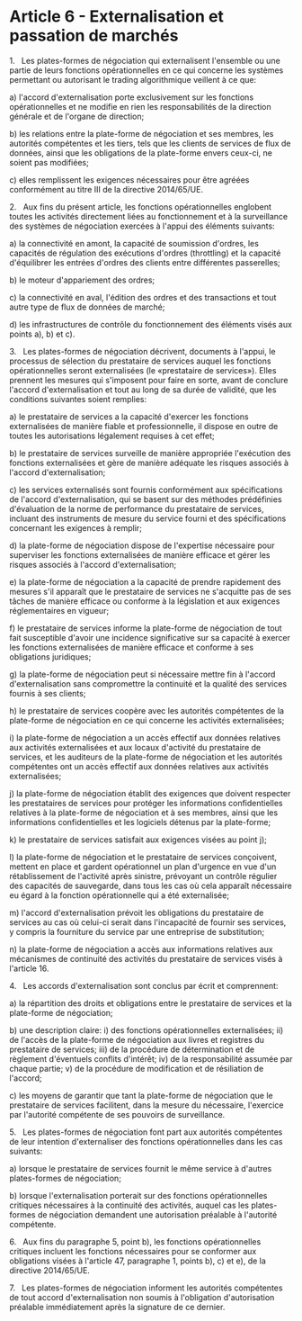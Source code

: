 # Article 6 - Externalisation et passation de marchés


1.   Les plates-formes de négociation qui externalisent l'ensemble ou une partie de leurs fonctions opérationnelles en ce qui concerne les systèmes permettant ou autorisant le trading algorithmique veillent à ce que:

a) l'accord d'externalisation porte exclusivement sur les fonctions opérationnelles et ne modifie en rien les responsabilités de la direction générale et de l'organe de direction;

b) les relations entre la plate-forme de négociation et ses membres, les autorités compétentes et les tiers, tels que les clients de services de flux de données, ainsi que les obligations de la plate-forme envers ceux-ci, ne soient pas modifiées;

c) elles remplissent les exigences nécessaires pour être agréées conformément au titre III de la directive 2014/65/UE.

2.   Aux fins du présent article, les fonctions opérationnelles englobent toutes les activités directement liées au fonctionnement et à la surveillance des systèmes de négociation exercées à l'appui des éléments suivants:

a) la connectivité en amont, la capacité de soumission d'ordres, les capacités de régulation des exécutions d'ordres (throttling) et la capacité d'équilibrer les entrées d'ordres des clients entre différentes passerelles;

b) le moteur d'appariement des ordres;

c) la connectivité en aval, l'édition des ordres et des transactions et tout autre type de flux de données de marché;

d) les infrastructures de contrôle du fonctionnement des éléments visés aux points a), b) et c).

3.   Les plates-formes de négociation décrivent, documents à l'appui, le processus de sélection du prestataire de services auquel les fonctions opérationnelles seront externalisées (le «prestataire de services»). Elles prennent les mesures qui s'imposent pour faire en sorte, avant de conclure l'accord d'externalisation et tout au long de sa durée de validité, que les conditions suivantes soient remplies:

a) le prestataire de services a la capacité d'exercer les fonctions externalisées de manière fiable et professionnelle, il dispose en outre de toutes les autorisations légalement requises à cet effet;

b) le prestataire de services surveille de manière appropriée l'exécution des fonctions externalisées et gère de manière adéquate les risques associés à l'accord d'externalisation;

c) les services externalisés sont fournis conformément aux spécifications de l'accord d'externalisation, qui se basent sur des méthodes prédéfinies d'évaluation de la norme de performance du prestataire de services, incluant des instruments de mesure du service fourni et des spécifications concernant les exigences à remplir;

d) la plate-forme de négociation dispose de l'expertise nécessaire pour superviser les fonctions externalisées de manière efficace et gérer les risques associés à l'accord d'externalisation;

e) la plate-forme de négociation a la capacité de prendre rapidement des mesures s'il apparaît que le prestataire de services ne s'acquitte pas de ses tâches de manière efficace ou conforme à la législation et aux exigences réglementaires en vigueur;

f) le prestataire de services informe la plate-forme de négociation de tout fait susceptible d'avoir une incidence significative sur sa capacité à exercer les fonctions externalisées de manière efficace et conforme à ses obligations juridiques;

g) la plate-forme de négociation peut si nécessaire mettre fin à l'accord d'externalisation sans compromettre la continuité et la qualité des services fournis à ses clients;

h) le prestataire de services coopère avec les autorités compétentes de la plate-forme de négociation en ce qui concerne les activités externalisées;

i) la plate-forme de négociation a un accès effectif aux données relatives aux activités externalisées et aux locaux d'activité du prestataire de services, et les auditeurs de la plate-forme de négociation et les autorités compétentes ont un accès effectif aux données relatives aux activités externalisées;

j) la plate-forme de négociation établit des exigences que doivent respecter les prestataires de services pour protéger les informations confidentielles relatives à la plate-forme de négociation et à ses membres, ainsi que les informations confidentielles et les logiciels détenus par la plate-forme;

k) le prestataire de services satisfait aux exigences visées au point j);

l) la plate-forme de négociation et le prestataire de services conçoivent, mettent en place et gardent opérationnel un plan d'urgence en vue d'un rétablissement de l'activité après sinistre, prévoyant un contrôle régulier des capacités de sauvegarde, dans tous les cas où cela apparaît nécessaire eu égard à la fonction opérationnelle qui a été externalisée;

m) l'accord d'externalisation prévoit les obligations du prestataire de services au cas où celui-ci serait dans l'incapacité de fournir ses services, y compris la fourniture du service par une entreprise de substitution;

n) la plate-forme de négociation a accès aux informations relatives aux mécanismes de continuité des activités du prestataire de services visés à l'article 16.

4.   Les accords d'externalisation sont conclus par écrit et comprennent:

a) la répartition des droits et obligations entre le prestataire de services et la plate-forme de négociation;

b) une description claire: i) des fonctions opérationnelles externalisées; ii) de l'accès de la plate-forme de négociation aux livres et registres du prestataire de services; iii) de la procédure de détermination et de règlement d'éventuels conflits d'intérêt; iv) de la responsabilité assumée par chaque partie; v) de la procédure de modification et de résiliation de l'accord;

c) les moyens de garantir que tant la plate-forme de négociation que le prestataire de services facilitent, dans la mesure du nécessaire, l'exercice par l'autorité compétente de ses pouvoirs de surveillance.

5.   Les plates-formes de négociation font part aux autorités compétentes de leur intention d'externaliser des fonctions opérationnelles dans les cas suivants:

a) lorsque le prestataire de services fournit le même service à d'autres plates-formes de négociation;

b) lorsque l'externalisation porterait sur des fonctions opérationnelles critiques nécessaires à la continuité des activités, auquel cas les plates-formes de négociation demandent une autorisation préalable à l'autorité compétente.

6.   Aux fins du paragraphe 5, point b), les fonctions opérationnelles critiques incluent les fonctions nécessaires pour se conformer aux obligations visées à l'article 47, paragraphe 1, points b), c) et e), de la directive 2014/65/UE.

7.   Les plates-formes de négociation informent les autorités compétentes de tout accord d'externalisation non soumis à l'obligation d'autorisation préalable immédiatement après la signature de ce dernier.
